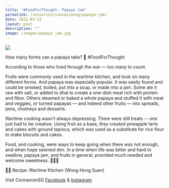```yaml
---
title: "#FoodForThought: Papaya Jam"
permalink: /resources/connexionsg/papaya-jam/
date: 2022-03-12
layout: post
description: ""
image: /images/papaya jam.jpg
---
```

![](/images/papaya%20jam.jpg)

How many forms can a papaya take? 🤔 #FoodForThought

According to those who lived through the war — too many to count.

Fruits were commonly used in the wartime kitchen, and took on many different forms. And papaya was especially popular. It was easily found and could be smoked, boiled, put into a soup, or made into a jam. Some ate it raw with salt, or added to dhal to create a one-dish meal rich with protein and fibre. Others steamed or baked a whole papaya and stuffed it with meat and veggies, or turned papayas — and indeed other fruits — into spreads, jams, chutneys and desserts.

Wartime cooking wasn’t always depressing. There were still treats -- one just had to be creative. Using fruit as a base, they created pineapple tarts and cakes with ground tapioca, which was used as a substitute for rice flour to make biscuits and cakes.

Food, and cooking, were ways to keep going when there was not enough, and when hope seemed dim. In a time when life was bitter and hard to swallow, papaya jam, and fruits in general, provided much needed and welcome sweetness. 🍍🍎🍋

🧑‍🍳 Recipe: Wartime Kitchen (Wong Hong Suen)

Visit ConnexionSG [Facebook](https://www.facebook.com/ConnexionSG) & [Instagram](https://www.instagram.com/connexionsg/)